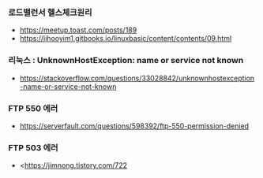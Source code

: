 ### 로드밸런서 헬스체크원리
- <https://meetup.toast.com/posts/189>
- <https://jihooyim1.gitbooks.io/linuxbasic/content/contents/09.html>


### 리눅스 : UnknownHostException: name or service not known
- <https://stackoverflow.com/questions/33028842/unknownhostexception-name-or-service-not-known>

### FTP 550 에러
- <https://serverfault.com/questions/598392/ftp-550-permission-denied>

### FTP 503 에러
- <https://jimnong.tistory.com/722
